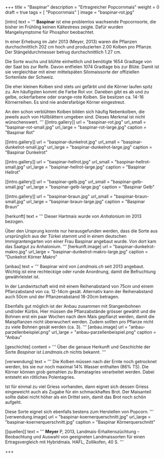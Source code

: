 +++
title = "Baspinar"
description = "Ertragreicher Popcornmais"
weight = 0
draft = true
tags = [ "Popcornmais" ]
image = "baspinar-rot.jpg"

[intro]
  text = '''
**Baspinar** ist eine problemlos wachsende Popcornsorte, die bisher im Frühling keinen Kältestress zeigte. Dafür wurden Mangelsymptome für Phosphor beobachtet.

In einer Erhebung im Jahr 2013 (Meyer, 2013) waren die Pflanzen durchschnittlich 202 cm hoch und produzierten 2.00 Kolben pro Pflanze. Der Stängeldurchmesser betrug durchschnittlich 1.27 cm.

Die Sorte wuchs und blühte einheitlich und benötigte 1654 Gradtage von der Saat bis zur Reife. Davon entfielen 1074 Gradtage bis zur Blüte. Damit ist sie vergleichbar mit einer mittelspäten Silomaissorte der offiziellen Sortenliste der Schweiz.

Die eher kleinen Kolben sind stets uni gefärbt und die Körner laufen spitz zu. Am häufigsten kommt die Farbe Rot vor. Daneben gibt es ab und zu gelbe, ockerfarbene oder orange-rote Kolben. Sie besitzen ca. 14-16 Körnerreihen. Es sind nie andersfarbige Körner eingestreut.

An den schon verblühten Kolben bilden sich häufig Nebenkolben, die jeweils auch von Hüllblättern umgeben sind. Dieses Merkmal ist nicht wünschenswert.
'''
  [[intro.gallery]]
    url = "baspinar-rot.jpg"
    url_small = "baspinar-rot-small.jpg"
    url_large = "baspinar-rot-large.jpg"
    caption = "Baspinar Rot"

  [[intro.gallery]]
    url = "baspinar-dunkelrot.jpg"
    url_small = "baspinar-dunkelrot-small.jpg"
    url_large = "baspinar-dunkelrot-large.jpg"
    caption = "Baspinar Dunkelrot"

  [[intro.gallery]]
    url = "baspinar-hellrot.jpg"
    url_small = "baspinar-hellrot-small.jpg"
    url_large = "baspinar-hellrot-large.jpg"
    caption = "Baspinar Hellrot"

  [[intro.gallery]]
    url = "baspinar-gelb.jpg"
    url_small = "baspinar-gelb-small.jpg"
    url_large = "baspinar-gelb-large.jpg"
    caption = "Baspinar Gelb"

  [[intro.gallery]]
    url = "baspinar-braun.jpg"
    url_small = "baspinar-braun-small.jpg"
    url_large = "baspinar-braun-large.jpg"
    caption = "Baspinar Braun"


[herkunft]
  text = '''
Dieser Hartmais wurde von *Anhalonium* im 2013 bezogen.

Über den Ursprung konnte nur herausgefunden werden, dass die Sorte aus ursprünglich aus der Türkei stammt und in einem deutschen Immigrantengarten von einer Frau Baspinar angebaut wurde. Von dort kam das Saatgut zu Anhalonium.
'''
  [herkunft.image]
    url = "baspinar-dunkelrot-makro.jpg"
    url_large = "baspinar-dunkelrot-makro-large.jpg"
    caption = "Dunkelrot Körner Makro"


[anbau]
  text = '''
Baspinar wird von *Landmais.ch* seit 2013 angebaut. Wichtig ist eine rechteckige oder runde Anordnung, damit die Befruchtung gewährleistet ist.

In der Landwirtschaft wird mit einem Reihenabstand von 75cm und einem Pflanzabstand von ca. 12-14cm gesät. Alternativ kann der Reihenabstand auch 50cm und der Pflanzenabstand 18-20cm betragen.

Ebenfalls gut möglich ist der Anbau zusammen mit Stangenbohnen und/oder Kürbis. Hier müssen die Pflanzabstände grösser gewählt und die Bohnen erst ein paar Wochen nach dem Mais gepflanzt werden, damit die Maispflanzen nicht überwuchert werden. Zudem sollten pro Pflanze nicht zu viele Bohnen gesät werden (ca. 3).
'''
  [anbau.image]
    url = "anbau-parzellenbeispiel.png"
    url_large = "anbau-parzellenbeispiel.png"
    caption = "Anbau"


[geschichte]
  content = '''
Über die genaue Herkunft und Geschichte der Sorte *Baspinar* ist *Landmais.ch* nichts bekannt.
'''


[verwendung]
  text = '''
Die Kolben müssen nach der Ernte noch getrocknet werden, bis sie nur noch maximal 14% Wasser enthalten (86% TS). Die Körner können grob gemahlen zu Bramatagries verarbeitet werden. Dabei entsteht ein rötliches Polentagries.

Ist für einmal zu viel Griess vorhanden, dann eignet sich dessen Griess eingeweicht auch als Zugabe für ein schmackhaftes Brot. Der Maisanteil sollte dabei nicht höher als ein Drittel sein, damit das Brot noch schön aufgeht.

Diese Sorte eignet sich ebenfalls bestens zum Herstellen von Popcorn.
'''
  [verwendung.image]
    url = "baspinar-koernerquerschnitt.jpg"
    url_large = "baspinar-koernerquerschnitt.jpg"
    caption = "Baspinar Körnerquerschnitt"


[[quellen]]
  text = '''
  **Meyer** P, 2013, Landmais-Erhaltenszüchtung – Beobachtung und Auswahl von geeigneten Landmaissorten für einen Ertragsvergleich mit Hybridmais. HAFL, Zollikofen, 40 S.
'''

+++
